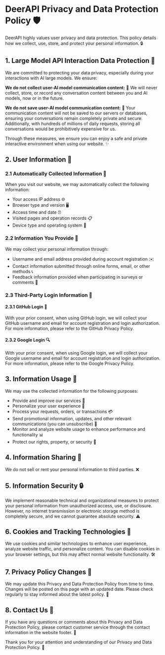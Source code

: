 # DeerAPI Privacy and Data Protection Policy 🛡️

DeerAPI highly values user privacy and data protection. This policy details how we collect, use, store, and protect your personal information. 🔒

## 1. Large Model API Interaction Data Protection 🤖

We are committed to protecting your data privacy, especially during your interactions with AI large models. We ensure:

**We do not collect user-AI model communication content:** 🚫
We will never collect, store, or record any conversation content between you and AI models, now or in the future.

**We do not save user-AI model communication content:** 💾
Your communication content will not be saved to our servers or databases, ensuring your conversations remain completely private and secure. Additionally, with hundreds of millions of daily requests, storing all conversations would be prohibitively expensive for us.

Through these measures, we ensure you can enjoy a safe and private interactive environment when using our website. ✨

## 2. User Information 👤

### 2.1 Automatically Collected Information 🔄
When you visit our website, we may automatically collect the following information:

- Your access IP address 🌐
- Browser type and version 🖥️
- Access time and date ⏰
- Visited pages and operation records 📋
- Device type and operating system 📱

### 2.2 Information You Provide 📝
We may collect your personal information through:

- Username and email address provided during account registration ✉️
- Contact information submitted through online forms, email, or other methods 📞
- Feedback information provided when participating in surveys or comments 💬

### 2.3 Third-Party Login Information 🔗

#### 2.3.1 GitHub Login 🐙
With your prior consent, when using GitHub login, we will collect your GitHub username and email for account registration and login authorization.
For more information, please refer to the GitHub Privacy Policy.

#### 2.3.2 Google Login 🔍
With your prior consent, when using Google login, we will collect your Google username and email for account registration and login authorization.
For more information, please refer to the Google Privacy Policy.

## 3. Information Usage 🎯

We may use the collected information for the following purposes:

- Provide and improve our services 🚀
- Personalize your user experience 🎨
- Process your requests, orders, or transactions 💳
- Send promotional information, updates, and other relevant communications (you can unsubscribe) 📢
- Monitor and analyze website usage to enhance performance and functionality 📊
- Protect our rights, property, or security 🔐

## 4. Information Sharing 🤝

We do not sell or rent your personal information to third parties. ❌

## 5. Information Security 🔒

We implement reasonable technical and organizational measures to protect your personal information from unauthorized access, use, or disclosure. However, no internet transmission or electronic storage method is completely secure, and we cannot guarantee absolute security. ⚠️

## 6. Cookies and Tracking Technologies 🍪

We use cookies and similar technologies to enhance user experience, analyze website traffic, and personalize content. You can disable cookies in your browser settings, but this may affect normal website functionality. 🛠️

## 7. Privacy Policy Changes 📝

We may update this Privacy and Data Protection Policy from time to time. Changes will be posted on this page with an updated date. Please check regularly to stay informed about the latest policy. 🔄

## 8. Contact Us 📧

If you have any questions or comments about this Privacy and Data Protection Policy, please contact customer service through the contact information in the website footer. 💌

Thank you for your attention and understanding of our Privacy and Data Protection Policy. 🙏